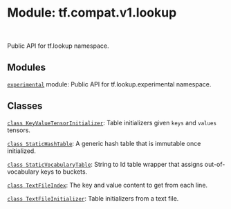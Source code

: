 <div itemscope itemtype="http://developers.google.com/ReferenceObject">
<meta itemprop="name" content="tf.compat.v1.lookup" />
<meta itemprop="path" content="Stable" />
</div>

# Module: tf.compat.v1.lookup


<table class="tfo-notebook-buttons tfo-api" align="left">
</table>



Public API for tf.lookup namespace.



## Modules

[`experimental`](../../../tf/compat/v1/lookup/experimental.md) module: Public API for tf.lookup.experimental namespace.

## Classes

[`class KeyValueTensorInitializer`](../../../tf/lookup/KeyValueTensorInitializer.md): Table initializers given `keys` and `values` tensors.

[`class StaticHashTable`](../../../tf/compat/v1/lookup/StaticHashTable.md): A generic hash table that is immutable once initialized.

[`class StaticVocabularyTable`](../../../tf/compat/v1/lookup/StaticVocabularyTable.md): String to Id table wrapper that assigns out-of-vocabulary keys to buckets.

[`class TextFileIndex`](../../../tf/lookup/TextFileIndex.md): The key and value content to get from each line.

[`class TextFileInitializer`](../../../tf/lookup/TextFileInitializer.md): Table initializers from a text file.

